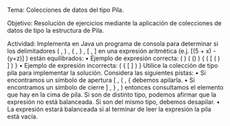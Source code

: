 Tema: Colecciones de datos del tipo Pila.

Objetivo: Resolución de ejercicios mediante la aplicación de colecciones de datos de tipo la estructura de Pila.

Actividad: Implementa en Java un programa de consola para determinar si los delimitadores ( , ) , { , } , [ , ] en una expresión aritmética (e.j. [(5 + x) - (y+z)] ) están equilibrados:
•	Ejemplo de expresión correcta: ( ) ( () ) { ( [ ( ) ] ) }
•	Ejemplo de expresión incorrecta: ( { [ ] ) }
Utilice la colección de tipo pila para implementar la solución. Considera las siguientes pistas:
•	Si encontramos un símbolo de apertura [ , ( , { debemos apilarla.
•	Si encontramos un símbolo de cierre ] , } , ) entonces consultamos el elemento que hay en la cima de pila. Si son de distinto tipo, podemos afirmar que la expresión no está balanceada. Si son del mismo tipo, debemos desapilar.
•	La expresión estará balanceada si al terminar de leer la expresión la pila está vacía.

